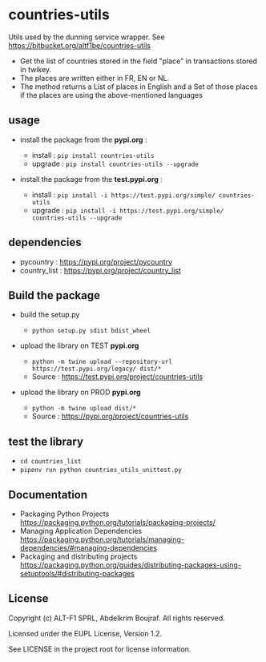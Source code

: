 # countries-utils

Utils used by the dunning service wrapper. See <https://bitbucket.org/altf1be/countries-utils>

* Get the list of countries stored in the field "place" in transactions stored in twikey.
* The places are written either in FR, EN or NL.
* The method returns a List of places in English and a Set of those places if the places are using the above-mentioned languages

## usage

* install the package from the **pypi.org** : 
    * install : `pip install countries-utils`
    * upgrade : `pip install countries-utils --upgrade`


* install the package from the **test.pypi.org** : 
    * install : `pip install -i https://test.pypi.org/simple/ countries-utils`
    * upgrade : `pip install -i https://test.pypi.org/simple/ countries-utils --upgrade`

## dependencies

* pycountry : <https://pypi.org/project/pycountry>
* country_list : <https://pypi.org/project/country_list>

## Build the package 

* build the setup.py
    * `python setup.py sdist bdist_wheel`

* upload the library on TEST **pypi.org** 
    * `python -m twine upload --repository-url https://test.pypi.org/legacy/ dist/*` 
    * Source : <https://test.pypi.org/project/countries-utils>

* upload the library on PROD **pypi.org** 
    * `python -m twine upload dist/*` 
    * Source : <https://pypi.org/project/countries-utils>


## test the library

* `cd countries_list`
* `pipenv run python countries_utils_unittest.py`

## Documentation

* Packaging Python Projects <https://packaging.python.org/tutorials/packaging-projects/>
* Managing Application Dependencies <https://packaging.python.org/tutorials/managing-dependencies/#managing-dependencies>
* Packaging and distributing projects <https://packaging.python.org/guides/distributing-packages-using-setuptools/#distributing-packages>

## License

Copyright (c) ALT-F1 SPRL, Abdelkrim Boujraf. All rights reserved.

Licensed under the EUPL License, Version 1.2.

See LICENSE in the project root for license information.
